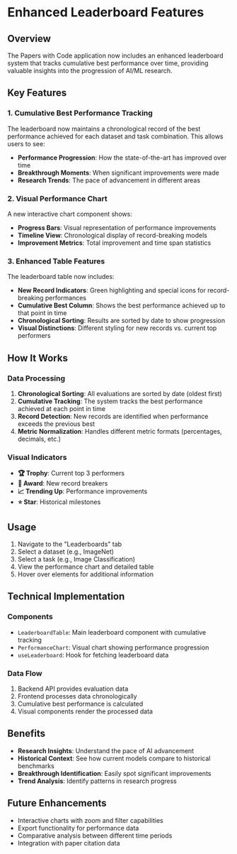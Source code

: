 # Enhanced Leaderboard Features

## Overview

The Papers with Code application now includes an enhanced leaderboard system that tracks cumulative best performance over time, providing valuable insights into the progression of AI/ML research.

## Key Features

### 1. Cumulative Best Performance Tracking

The leaderboard now maintains a chronological record of the best performance achieved for each dataset and task combination. This allows users to see:

- **Performance Progression**: How the state-of-the-art has improved over time
- **Breakthrough Moments**: When significant improvements were made
- **Research Trends**: The pace of advancement in different areas

### 2. Visual Performance Chart

A new interactive chart component shows:

- **Progress Bars**: Visual representation of performance improvements
- **Timeline View**: Chronological display of record-breaking models
- **Improvement Metrics**: Total improvement and time span statistics

### 3. Enhanced Table Features

The leaderboard table now includes:

- **New Record Indicators**: Green highlighting and special icons for record-breaking performances
- **Cumulative Best Column**: Shows the best performance achieved up to that point in time
- **Chronological Sorting**: Results are sorted by date to show progression
- **Visual Distinctions**: Different styling for new records vs. current top performers

## How It Works

### Data Processing

1. **Chronological Sorting**: All evaluations are sorted by date (oldest first)
2. **Cumulative Tracking**: The system tracks the best performance achieved at each point in time
3. **Record Detection**: New records are identified when performance exceeds the previous best
4. **Metric Normalization**: Handles different metric formats (percentages, decimals, etc.)

### Visual Indicators

- **🏆 Trophy**: Current top 3 performers
- **🏅 Award**: New record breakers
- **📈 Trending Up**: Performance improvements
- **⭐ Star**: Historical milestones

## Usage

1. Navigate to the "Leaderboards" tab
2. Select a dataset (e.g., ImageNet)
3. Select a task (e.g., Image Classification)
4. View the performance chart and detailed table
5. Hover over elements for additional information

## Technical Implementation

### Components

- `LeaderboardTable`: Main leaderboard component with cumulative tracking
- `PerformanceChart`: Visual chart showing performance progression
- `useLeaderboard`: Hook for fetching leaderboard data

### Data Flow

1. Backend API provides evaluation data
2. Frontend processes data chronologically
3. Cumulative best performance is calculated
4. Visual components render the processed data

## Benefits

- **Research Insights**: Understand the pace of AI advancement
- **Historical Context**: See how current models compare to historical benchmarks
- **Breakthrough Identification**: Easily spot significant improvements
- **Trend Analysis**: Identify patterns in research progress

## Future Enhancements

- Interactive charts with zoom and filter capabilities
- Export functionality for performance data
- Comparative analysis between different time periods
- Integration with paper citation data 